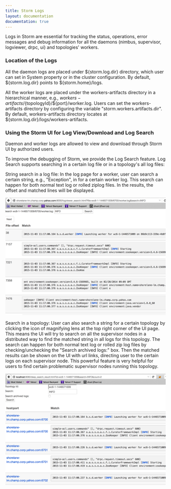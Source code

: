 ```yaml
---
title: Storm Logs
layout: documentation
documentation: true
---
```

Logs in Storm are essential for tracking the status, operations, error messages and debug information for all the 
daemons (nimbus, supervisor, logviewer, drpc, ui) and topologies' workers.

### Location of the Logs
All the daemon logs are placed under ${storm.log.dir} directory, which user can set in System property or
in the cluster configuration. By default, ${storm.log.dir} points to ${storm.home}/logs.

All the worker logs are placed under the workers-artifacts directory in a hierarchical manner, e.g.,
${workers-artifacts}/${topologyId}/${port}/worker.log. Users can set the workers-artifacts directory
by configuring the variable "storm.workers.artifacts.dir". By default, workers-artifacts directory
locates at ${storm.log.dir}/logs/workers-artifacts.

### Using the Storm UI for Log View/Download and Log Search
Daemon and worker logs are allowed to view and download through Storm UI by authorized users.

To improve the debugging of Storm, we provide the Log Search feature.
Log Search supports searching in a certain log file or in a topology's all log files:

String search in a log file: In the log page for a worker, user can search a certain string, e.g., "Exception", in for a certain worker log. This search can happen for both normal text log or rolled ziplog files. In the results, the offset and matched lines will be displayed.

![Search in a log](images/search-for-a-single-worker-log.png "Search in a log")

Search in a topology: User can also search a string for a certain topology by clicking the icon of magnifying lens at the top right corner of the UI page. This means the UI will try to search on all the supervisor nodes in a distributed way to find the matched string in all logs for this topology. The search can happen for both normal text log or rolled zip log files by checking/unchecking the "Search archived logs:" box. Then the matched results can be shown on the UI with url links, directing user to the certain logs on each supervisor node. This powerful feature is very helpful for users to find certain problematic supervisor nodes running this topology.

![Seach in a topology](images/search-a-topology.png "Search in a topology")
